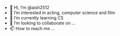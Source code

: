 - 👋 Hi, I’m @aish2512
- 👀 I’m interested in acting, computer science and film 
- 🌱 I’m currently learning CS
- 💞️ I’m looking to collaborate on ...
- 📫 How to reach me ...

<!---
aish2512/aish2512 is a ✨ special ✨ repository because its `README.md` (this file) appears on your GitHub profile.
You can click the Preview link to take a look at your changes.
--->
